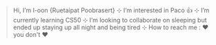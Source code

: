 >  Hi, I’m I-oon {Ruetaipat Poobrasert}
⊹  I’m interested in Paco 👍
⊹  I’m currently learning CS50 
⊹  I’m looking to collaborate on sleeping but ended up staying up all night and being tired
⊹  How to reach me : ❤ you don't ❤
<!---
I-oon123/I-oon123 is a ✨ special ✨ repository because its `README.md` (this file) appears on your GitHub profile.
You can click the Preview link to take a look at your changes.
--->
